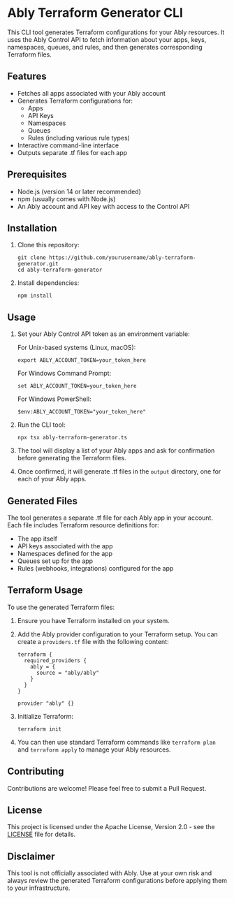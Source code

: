 # Ably Terraform Generator CLI

This CLI tool generates Terraform configurations for your Ably resources. It uses the Ably Control API to fetch information about your apps, keys, namespaces, queues, and rules, and then generates corresponding Terraform files.

## Features

- Fetches all apps associated with your Ably account
- Generates Terraform configurations for:
  - Apps
  - API Keys
  - Namespaces
  - Queues
  - Rules (including various rule types)
- Interactive command-line interface
- Outputs separate .tf files for each app

## Prerequisites

- Node.js (version 14 or later recommended)
- npm (usually comes with Node.js)
- An Ably account and API key with access to the Control API

## Installation

1. Clone this repository:

   ```
   git clone https://github.com/yourusername/ably-terraform-generator.git
   cd ably-terraform-generator
   ```

2. Install dependencies:
   ```
   npm install
   ```

## Usage

1. Set your Ably Control API token as an environment variable:

   For Unix-based systems (Linux, macOS):

   ```
   export ABLY_ACCOUNT_TOKEN=your_token_here
   ```

   For Windows Command Prompt:

   ```
   set ABLY_ACCOUNT_TOKEN=your_token_here
   ```

   For Windows PowerShell:

   ```
   $env:ABLY_ACCOUNT_TOKEN="your_token_here"
   ```

2. Run the CLI tool:

   ```
   npx tsx ably-terraform-generator.ts
   ```

3. The tool will display a list of your Ably apps and ask for confirmation before generating the Terraform files.

4. Once confirmed, it will generate .tf files in the `output` directory, one for each of your Ably apps.

## Generated Files

The tool generates a separate .tf file for each Ably app in your account. Each file includes Terraform resource definitions for:

- The app itself
- API keys associated with the app
- Namespaces defined for the app
- Queues set up for the app
- Rules (webhooks, integrations) configured for the app

## Terraform Usage

To use the generated Terraform files:

1. Ensure you have Terraform installed on your system.

2. Add the Ably provider configuration to your Terraform setup. You can create a `providers.tf` file with the following content:

   ```hcl
   terraform {
     required_providers {
       ably = {
         source = "ably/ably"
       }
     }
   }

   provider "ably" {}
   ```

3. Initialize Terraform:

   ```
   terraform init
   ```

4. You can then use standard Terraform commands like `terraform plan` and `terraform apply` to manage your Ably resources.

## Contributing

Contributions are welcome! Please feel free to submit a Pull Request.

## License

This project is licensed under the Apache License, Version 2.0 - see the [LICENSE](LICENSE) file for details.

## Disclaimer

This tool is not officially associated with Ably. Use at your own risk and always review the generated Terraform configurations before applying them to your infrastructure.
